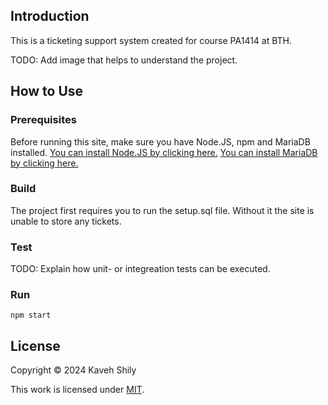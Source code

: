 ## Introduction

This is a ticketing support system created for course PA1414 at BTH.

TODO: Add image that helps to understand the project.

## How to Use

### Prerequisites

Before running this site, make sure you have Node.JS, npm and MariaDB installed.
[You can install Node.JS by clicking here.](https://nodejs.org/)
[You can install MariaDB by clicking here.](https://mariadb.org/download/)

### Build
The project first requires you to run the setup.sql file. Without it the site is unable to store any tickets.

### Test

TODO: Explain how unit- or integreation tests can be executed.

### Run

```
npm start
```

## License

Copyright © 2024 Kaveh Shily

This work is licensed under [MIT](./LICENSE).
